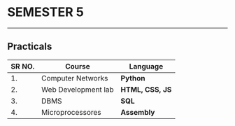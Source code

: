 # SEMESTER 5

------------------

## Practicals

| SR NO. | Course              | Language          |
| ------ | ------------------- | ----------------- |
| 1.     | Computer Networks   | **Python**        |
| 2.     | Web Development lab | **HTML, CSS, JS** |
| 3.     | DBMS                | **SQL**           |
| 4.     | Microprocessores    | **Assembly**      |

